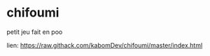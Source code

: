 # chifoumi

petit jeu fait en poo

lien: https://raw.githack.com/kabomDev/chifoumi/master/index.html
